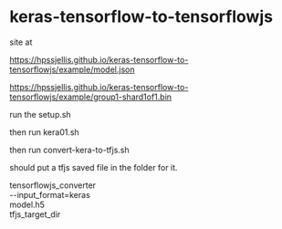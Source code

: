 # keras-tensorflow-to-tensorflowjs

site at

https://hpssjellis.github.io/keras-tensorflow-to-tensorflowjs/example/model.json



https://hpssjellis.github.io/keras-tensorflow-to-tensorflowjs/example/group1-shard1of1.bin



run the setup.sh

then run kera01.sh 

then run convert-kera-to-tfjs.sh

should put a tfjs saved file in the folder for it.



tensorflowjs_converter \
    --input_format=keras \
    model.h5 \
    tfjs_target_dir
